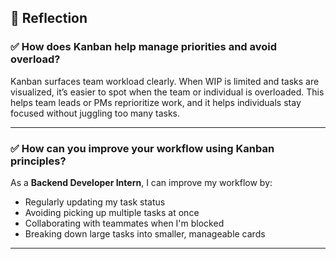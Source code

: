 ## 📝 Reflection

### ✅ How does Kanban help manage priorities and avoid overload?

Kanban surfaces team workload clearly. When WIP is limited and tasks are visualized, it’s easier to spot when the team or individual is overloaded. This helps team leads or PMs reprioritize work, and it helps individuals stay focused without juggling too many tasks.

---

### ✅ How can you improve your workflow using Kanban principles?

As a **Backend Developer Intern**, I can improve my workflow by:

- Regularly updating my task status
- Avoiding picking up multiple tasks at once
- Collaborating with teammates when I'm blocked
- Breaking down large tasks into smaller, manageable cards

---
